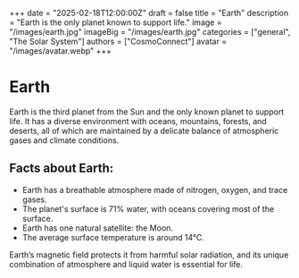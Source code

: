 +++
date = "2025-02-18T12:00:00Z"
draft = false
title = "Earth"
description = "Earth is the only planet known to support life."
image = "/images/earth.jpg"
imageBig = "/images/earth.jpg"
categories = ["general", "The Solar System"]
authors = ["CosmoConnect"]
avatar = "/images/avatar.webp"
+++


# Earth

Earth is the third planet from the Sun and the only known planet to support life. It has a diverse environment with oceans, mountains, forests, and deserts, all of which are maintained by a delicate balance of atmospheric gases and climate conditions.

## Facts about Earth:
- Earth has a breathable atmosphere made of nitrogen, oxygen, and trace gases.
- The planet's surface is 71% water, with oceans covering most of the surface.
- Earth has one natural satellite: the Moon.
- The average surface temperature is around 14°C.

Earth’s magnetic field protects it from harmful solar radiation, and its unique combination of atmosphere and liquid water is essential for life.
